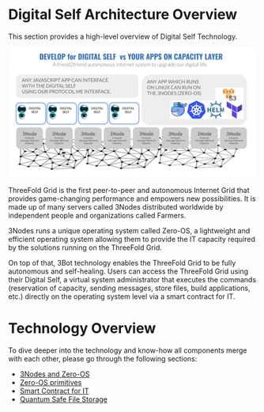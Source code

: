 # Digital Self Architecture Overview 

This section provides a high-level overview of Digital Self Technology.

![](img/ds_architecture_overview_.jpg)

ThreeFold Grid is the first peer-to-peer and autonomous Internet Grid that provides game-changing performance and empowers new possibilities. It is made up of many servers called 3Nodes distributed worldwide by independent people and organizations called Farmers. 

3Nodes runs a unique operating system called Zero-OS, a lightweight and efficient operating system allowing them to provide the IT capacity required by the solutions running on the ThreeFold Grid. 

On top of that, 3Bot technology enables the ThreeFold Grid to be fully autonomous and self-healing. Users can access the ThreeFold Grid using their Digital Self, a virtual system administrator that executes the commands (reservation of capacity, sending messages, store files, build applications, etc.) directly on the operating system level via a smart contract for IT. 


# Technology Overview 

To dive deeper into the technology and know-how all components merge with each other, please go through the following sections: 
- [3Nodes and Zero-OS](3node_zos)
- [Zero-OS primitives](zos_primitives)
- [Smart Contract for IT](smart_contract_for_it)
- [Quantum Safe File Storage](threefold:qsfs)